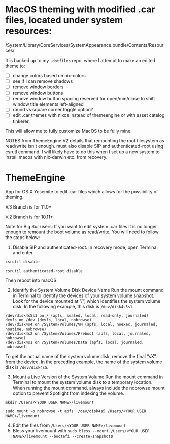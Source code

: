 
# MacOS theming with modified .car files, located under system resources:
/System/Library/CoreServices/SystemAppearance.bundle/Contents/Resources/

It is backed up to my `.dotfiles` repo, where I attempt to make an edited theme to:

- [ ] change colors based on nix-colors
- [ ] see if I can remove shadows
- [ ] remove window borders
- [ ] remove window buttons
- [ ] remove window button spacing reserved for open/min/close to shift window title elements left-aligned
- [ ] round vs square corner toggle option?
- [ ] edit .car themes with nixos instead of themeengine or with asset catelog tinkerer.

This will allow me to fully customize MacOS to be fully mine. 


NOTES from ThemeEngine V2 details that remounting the root filesystem as read/write isn't enough. must also disable SIP and authenticated-root using csrutl command. I will likely have to do this when I set up a new system to install macos with nix-darwin etc. from recovery.

ThemeEngine
===========

App for OS X Yosemite to edit .car files which allows for the possibility of theming.

V.3 Branch is for 11.0+

V.2 Branch is for 10.11+

Note for Big Sur users:
If you want to edit system .car files it is no longer enough to remount the boot volume as read/write.
You will need to follow the steps below:

1. Disable SIP and authenticated-root:
In recovery mode, open Terminal and enter

`csrutil disable`

`csrutil authenticated-root disable`

Then reboot into macOS.

2. Identify the System Volume Disk Device Name
Run the mount command in Terminal to identify the devices of your system volume snapshot. Look for the device mounted at “/“, which identifies the system volume disk.  In the following example, this disk is `/dev/disk4s5s1`.
```
/dev/disk4s5s1 on / (apfs, sealed, local, read-only, journaled)
devfs on /dev (devfs, local, nobrowse)
/dev/disk4s4 on /System/Volumes/VM (apfs, local, noexec, journaled, noatime, nobrowse)
/dev/disk4s2 on /System/Volumes/Preboot (apfs, local, journaled, nobrowse)
/dev/disk4s1 on /System/Volumes/Data (apfs, local, journaled, nobrowse)
```
To get the actual name of the system volume disk, remove the final “sX” from the device. In the preceding example, the name of the system volume disk is `/dev/disk4s5`.

3. Mount a Live Version of the System Volume
Run the mount command in Terminal to mount the system volume disk to a temporary location. When running the mount command, always include the nobrowse mount option to prevent Spotlight from indexing the volume.

`mkdir /Users/<YOUR USER NAME>/livemount`

`sudo mount -o nobrowse -t apfs  /dev/disk4s5 /Users/<YOUR USER NAME>/livemount`

4. Edit the files from `/Users/<YOUR USER NAME>/livemount`
5. Bless your livemount with `sudo bless --mount /Users/<YOUR USER NAME>/livemount --bootefi --create-snapshot`s
